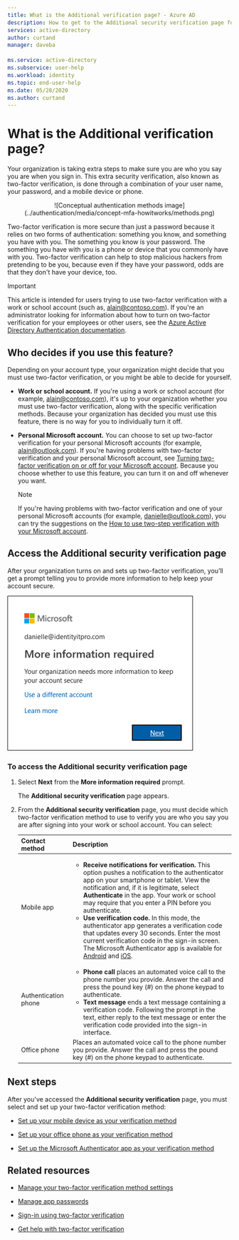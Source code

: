 ```yaml
---
title: What is the Additional verification page? - Azure AD
description: How to get to the Additional security verification page for two-factor verification
services: active-directory
author: curtand
manager: daveba

ms.service: active-directory
ms.subservice: user-help
ms.workload: identity
ms.topic: end-user-help
ms.date: 05/28/2020
ms.author: curtand
---
```


# What is the Additional verification page?

Your organization is taking extra steps to make sure you are who you say you are when you sign in. This extra security verification, also known as two-factor verification, is done through a combination of your user name, your password, and a mobile device or phone.

<center>![Conceptual authentication methods image](../authentication/media/concept-mfa-howitworks/methods.png)</center>

Two-factor verification is more secure than just a password because it relies on two forms of authentication: something you know, and something you have with you. The something you know is your password. The something you have with you is a phone or device that you commonly have with you. Two-factor verification can help to stop malicious hackers from pretending to be you, because even if they have your password, odds are that they don't have your device, too.

>[!Important]
>This article is intended for users trying to use two-factor verification with a work or school account (such as, alain@contoso.com). If you're an administrator looking for information about how to turn on two-factor verification for your employees or other users, see the [Azure Active Directory Authentication documentation](https://docs.microsoft.com/azure/active-directory/authentication/).

## Who decides if you use this feature?

Depending on your account type, your organization might decide that you must use two-factor verification, or you might be able to decide for yourself.

- **Work or school account.** If you're using a work or school account (for example, alain@contoso.com), it's up to your organization whether you must use two-factor verification, along with the specific verification methods. Because your organization has decided you must use this feature, there is no way for you to individually turn it off.

- **Personal Microsoft account.** You can choose to set up two-factor verification for your personal Microsoft accounts (for example, alain@outlook.com). If you're having problems with two-factor verification and your personal Microsoft account, see [Turning two-factor verification on or off for your Microsoft account](https://support.microsoft.com/help/4028586/microsoft-account-turning-two-step-verification-on-or-off). Because you choose whether to use this feature, you can turn it on and off whenever you want.

    >[!Note]
    >If you're having problems with two-factor verification and one of your personal Microsoft accounts (for example, danielle@outlook.com), you can try the suggestions on the [How to use two-step verification with your Microsoft account](https://support.microsoft.com/help/12408/microsoft-account-how-to-use-two-step-verification).

## Access the Additional security verification page

After your organization turns on and sets up two-factor verification, you’ll get a prompt telling you to provide more information to help keep your account secure.

![More info required prompt](media/multi-factor-authentication-verification-methods/multi-factor-authentication-initial-prompt.png)

### To access the Additional security verification page

1. Select **Next** from the **More information required** prompt.

    The **Additional security verification** page appears.

2. From the **Additional security verification** page, you must decide which two-factor verification method to use to verify you are who you say you are after signing into your work or school account. You can select:

    | Contact method | Description |
    | --- | --- |
    | Mobile app | <ul><li>**Receive notifications for verification.** This option pushes a notification to the authenticator app on your smartphone or tablet. View the notification and, if it is legitimate, select **Authenticate** in the app. Your work or school may require that you enter a PIN before you authenticate.</li><li>**Use verification code.** In this mode, the authenticator app generates a verification code that updates every 30 seconds. Enter the most current verification code in the sign-in screen.<br>The Microsoft Authenticator app is available for [Android](https://go.microsoft.com/fwlink/?linkid=866594) and [iOS](https://go.microsoft.com/fwlink/?linkid=866594).</li></ul> |
    | Authentication phone | <ul><li>**Phone call** places an automated voice call to the phone number you provide. Answer the call and press the pound key (#) on the phone keypad to authenticate.</li><li>**Text message** ends a text message containing a verification code. Following the prompt in the text, either reply to the text message or enter the verification code provided into the sign-in interface.</li></ul> |
    | Office phone | Places an automated voice call to the phone number you provide. Answer the call and press the pound key (#) on the phone keypad to authenticate. |

## Next steps

After you've accessed the **Additional security verification** page, you must select and set up your two-factor verification method:

- [Set up your mobile device as your verification method](multi-factor-authentication-setup-phone-number.md)

- [Set up your office phone as your verification method](multi-factor-authentication-setup-office-phone.md)

- [Set up the Microsoft Authenticator app as your verification method](multi-factor-authentication-setup-auth-app.md)

## Related resources

- [Manage your two-factor verification method settings](multi-factor-authentication-end-user-manage-settings.md)

- [Manage app passwords](multi-factor-authentication-end-user-app-passwords.md)

- [Sign-in using two-factor verification](multi-factor-authentication-end-user-signin.md)

- [Get help with two-factor verification](multi-factor-authentication-end-user-troubleshoot.md) 

